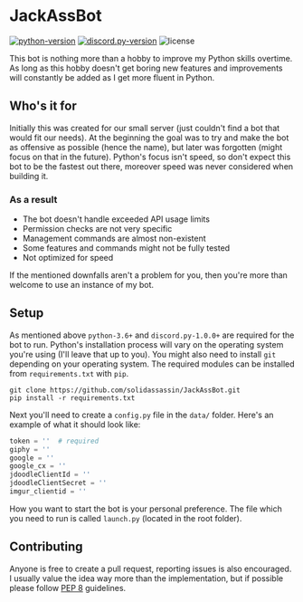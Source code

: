# JackAssBot

[![python-version](https://img.shields.io/badge/python-3.6+-1f425f.svg)](https://www.python.org/)
[![discord.py-version](https://img.shields.io/badge/discord.py-1.0.0+-6665d2.svg)](https://discordpy.readthedocs.io/en/latest/)
![license](https://img.shields.io/github/license/solidassassin/JackAssBot.svg)

This bot is nothing more than a hobby to improve my Python skills overtime. As long as this hobby doesn't get boring new features and improvements will constantly be added as I get more fluent in Python.

## Who's it for

Initially this was created for our small server (just couldn't find a bot that would fit our needs). At the beginning the goal was to try and make the bot as offensive as possible (hence the name), but later was forgotten (might focus on that in the future). Python's focus isn't speed, so don't expect this bot to be the fastest out there, moreover speed was never considered when building it.

### As a result

- The bot doesn't handle exceeded API usage limits
- Permission checks are not very specific
- Management commands are almost non-existent
- Some features and commands might not be fully tested
- Not optimized for speed

If the mentioned downfalls aren't a problem for you, then you're more than welcome to use an instance of my bot.

## Setup

As mentioned above `python-3.6+` and `discord.py-1.0.0+` are required for the bot to run. Python's installation process will vary on the operating system you're using (I'll leave that up to you). You might also need to install `git` depending on your operating system. The required modules can be installed from `requirements.txt` with `pip`.

```console
git clone https://github.com/solidassassin/JackAssBot.git
pip install -r requirements.txt
```

Next you'll need to create a `config.py` file in the `data/` folder. Here's an example of what it should look like:

```py
token = ''  # required
giphy = ''
google = ''
google_cx = ''
jdoodleClientId = ''
jdoodleClientSecret = ''
imgur_clientid = ''
```

How you want to start the bot is your personal preference. The file which you need to run is called `launch.py` (located in the root folder).

## Contributing

Anyone is free to create a pull request, reporting issues is also encouraged. I usually value the idea way more than the implementation, but if possible please follow [PEP 8](https://www.python.org/dev/peps/pep-0008/) guidelines.
